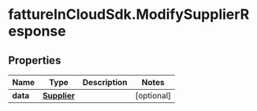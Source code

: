 # fattureInCloudSdk.ModifySupplierResponse

## Properties

Name | Type | Description | Notes
------------ | ------------- | ------------- | -------------
**data** | [**Supplier**](Supplier.md) |  | [optional] 


